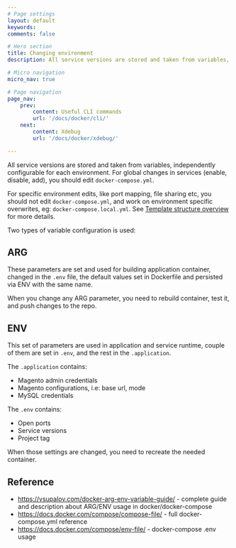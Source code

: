 ```yaml
---
# Page settings
layout: default
keywords:
comments: false

# Hero section
title: Changing environment
description: All service versions are stored and taken from variables, independently configurable for each environment.

# Micro navigation
micro_nav: true

# Page navigation
page_nav:
    prev:
        content: Useful CLI commands
        url: '/docs/docker/cli/'
    next:
        content: Xdebug
        url: '/docs/docker/xdebug/'

---
```


All service versions are stored and taken from variables, independently configurable for each environment.
For global changes in services (enable, disable, add), you should edit `docker-compose.yml`.

For specific environment edits, like port mapping, file sharing etc, you should not edit `docker-compose.yml`, and 
work on environment specific overwrites, eg: `docker-compose.local.yml`.
See [Template structure overview](/docker/02-structure-overview.md) for more details.

Two types of variable configuration is used:

## ARG

These parameters are set and used for building application container, changed in the `.env` file, the default values set in Dockerfile and persisted via ENV with the same name.

When you change any ARG parameter, you need to rebuild container, test it, and push changes to the repo.

## ENV

This set of parameters are used in application and service runtime, couple of them are set in `.env`, and the rest in the `.application`.

The `.application` contains:
- Magento admin credentials
- Magento configurations, i.e: base url, mode
- MySQL credentials

The `.env` contains:
- Open ports
- Service versions
- Project tag

When those settings are changed, you need to recreate the needed container.

## Reference

- <https://vsupalov.com/docker-arg-env-variable-guide/> - complete guide and description about ARG/ENV usage in docker/docker-compose
- <https://docs.docker.com/compose/compose-file/> - full docker-compose.yml reference
- <https://docs.docker.com/compose/env-file/> - docker-compose .env usage
